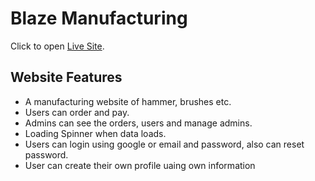 # Blaze Manufacturing

Click to open [Live Site](https://blaze-manufacturing.netlify.app/).


## Website Features
 - A manufacturing website of hammer, brushes etc.
 - Users can order and pay.
 - Admins can see the orders, users and manage admins.
 - Loading Spinner when data loads.
 - Users can login using google or email and password, also can reset password.
 - User can create their own profile uaing own information
